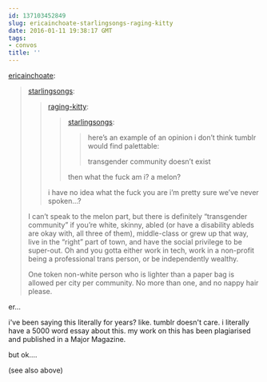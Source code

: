 ```yaml
---
id: 137103452849
slug: ericainchoate-starlingsongs-raging-kitty
date: 2016-01-11 19:38:17 GMT
tags:
- convos
title: ''
---
```

<p><a class="tumblr_blog" href="http://ericainchoate.tumblr.com/post/137102130617">ericainchoate</a>:</p>
<blockquote>
<p><a class="tumblr_blog" href="http://starlingsongs.tumblr.com/post/137101092947">starlingsongs</a>:</p>
<blockquote>
<p><a class="tumblr_blog" href="http://raging-kitty.tumblr.com/post/137096629934">raging-kitty</a>:</p>
<blockquote>
<p><a class="tumblr_blog" href="http://starlingsongs.tumblr.com/post/137095912022">starlingsongs</a>:</p>
<blockquote>
<p>here’s an example of an opinion i don’t think tumblr would find palettable:</p>
<p>transgender community doesn’t exist</p>
</blockquote>
<p>then what the fuck am i? a melon?</p>
</blockquote>
<p>i have no idea what the fuck you are i’m pretty sure we’ve never spoken…?</p>
</blockquote>
<p>I can’t speak to the melon part, but there is definitely “transgender community” if you’re white, skinny, abled (or have a disability ableds are okay with, all three of them), middle-class or grew up that way, live in the “right” part of town, and have the social privilege to be super-out. Oh and you gotta either work in tech, work in a non-profit being a professional trans person, or be independently wealthy. </p>
<p>One token non-white person who is lighter than a paper bag is allowed per city per community. No more than one, and no nappy hair please. </p>
</blockquote>

er...

i've been saying this literally for years? like. tumblr doesn't care. i literally have a 5000 word essay about this. my work on this has been plagiarised and published in a Major Magazine.

but ok....

(see also above)